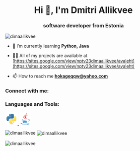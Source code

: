 <h1 align="center">Hi 👋, I'm Dmitri Allikvee</h1>
<h3 align="center">software developer from Estonia</h3>

<p align="left"> <img src="https://komarev.com/ghpvc/?username=dimaallikvee&label=Profile%20views&color=0e75b6&style=flat" alt="dimaallikvee" /> </p>

- 🌱 I’m currently learning **Python, Java**

- 👨‍💻 All of my projects are available at [https://sites.google.com/view/nptv23dimaallikvee/avaleht](https://sites.google.com/view/nptv23dimaallikvee/avaleht)

- 📫 How to reach me **hokageqqw@yahoo.com**

<h3 align="left">Connect with me:</h3>
<p align="left">
</p>

<h3 align="left">Languages and Tools:</h3>
<p align="left"> 

  <a href="https://www.python.org" target="_blank" rel="noreferrer"> 
    <img src="https://raw.githubusercontent.com/devicons/devicon/master/icons/python/python-original.svg" alt="python" width="40" height="40"/> 
  </a> 
  <a href="https://www.java.com/" target="_blank" rel="noreferrer"> 
    <img src="https://raw.githubusercontent.com/devicons/devicon/master/icons/java/java-original.svg" alt="java" width="40" height="40"/> 
  </a>
</p>


<p><img align="left" src="https://github-readme-stats.vercel.app/api/top-langs?username=dimaallikvee&show_icons=true&locale=en&layout=compact" alt="dimaallikvee" /></p>

<p>&nbsp;<img align="center" src="https://github-readme-stats.vercel.app/api?username=dimaallikvee&show_icons=true&locale=en" alt="dimaallikvee" /></p>

<p><img align="center" src="https://github-readme-streak-stats.herokuapp.com/?user=dimaallikvee&" alt="dimaallikvee" /></p>
